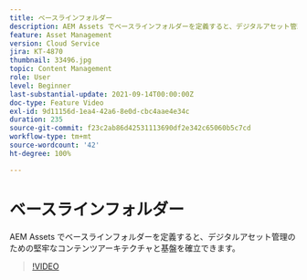 ```yaml
---
title: ベースラインフォルダー
description: AEM Assets でベースラインフォルダーを定義すると、デジタルアセット管理のための堅牢なコンテンツアーキテクチャと基盤を確立できます。
feature: Asset Management
version: Cloud Service
jira: KT-4870
thumbnail: 33496.jpg
topic: Content Management
role: User
level: Beginner
last-substantial-update: 2021-09-14T00:00:00Z
doc-type: Feature Video
exl-id: 9d11156d-1ea4-42a6-8e0d-cbc4aae4e34c
duration: 235
source-git-commit: f23c2ab86d42531113690df2e342c65060b5c7cd
workflow-type: tm+mt
source-wordcount: '42'
ht-degree: 100%

---
```


# ベースラインフォルダー

AEM Assets でベースラインフォルダーを定義すると、デジタルアセット管理のための堅牢なコンテンツアーキテクチャと基盤を確立できます。

>[!VIDEO](https://video.tv.adobe.com/v/33496?quality=12&learn=on)
